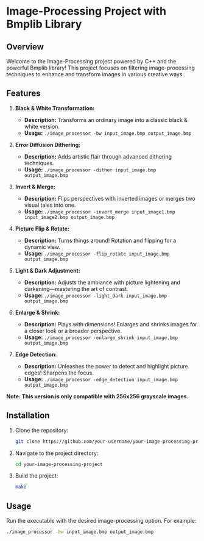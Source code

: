 # Image-Processing Project with Bmplib Library

## Overview

Welcome to the Image-Processing project powered by C++ and the powerful Bmplib library! This project focuses on filtering image-processing techniques to enhance and transform images in various creative ways.

## Features

1. **Black & White Transformation:**
   - **Description:** Transforms an ordinary image into a classic black & white version.
   - **Usage:** `./image_processor -bw input_image.bmp output_image.bmp`

2. **Error Diffusion Dithering:**
   - **Description:** Adds artistic flair through advanced dithering techniques.
   - **Usage:** `./image_processor -dither input_image.bmp output_image.bmp`

3. **Invert & Merge:**
   - **Description:** Flips perspectives with inverted images or merges two visual tales into one.
   - **Usage:** `./image_processor -invert_merge input_image1.bmp input_image2.bmp output_image.bmp`

4. **Picture Flip & Rotate:**
   - **Description:** Turns things around! Rotation and flipping for a dynamic view.
   - **Usage:** `./image_processor -flip_rotate input_image.bmp output_image.bmp`

5. **Light & Dark Adjustment:**
   - **Description:** Adjusts the ambiance with picture lightening and darkening—mastering the art of contrast.
   - **Usage:** `./image_processor -light_dark input_image.bmp output_image.bmp`

6. **Enlarge & Shrink:**
   - **Description:** Plays with dimensions! Enlarges and shrinks images for a closer look or a broader perspective.
   - **Usage:** `./image_processor -enlarge_shrink input_image.bmp output_image.bmp`

7. **Edge Detection:**
   - **Description:** Unleashes the power to detect and highlight picture edges! Sharpens the focus.
   - **Usage:** `./image_processor -edge_detection input_image.bmp output_image.bmp`

**Note: This version is only compatible with 256x256 grayscale images.**

## Installation

1. Clone the repository:
   ```bash
   git clone https://github.com/your-username/your-image-processing-project.git

2. Navigate to the project directory:
   ```bash
   cd your-image-processing-project
3. Build the project:
   ```bash
   make
## Usage
Run the executable with the desired image-processing option. For example:
   ```bash
   ./image_processor -bw input_image.bmp output_image.bmp

